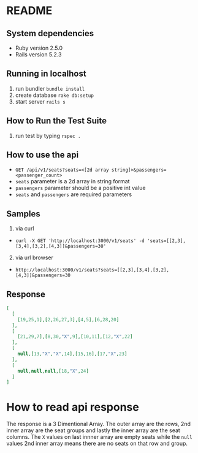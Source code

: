 # README

## System dependencies

* Ruby version 2.5.0
* Rails version 5.2.3

## Running in localhost

1. run bundler `bundle install`
2. create database `rake db:setup`
3. start server `rails s`

## How to Run the Test Suite

1. run test by typing `rspec .`

## How to use the api

- `GET /api/v1/seats?seats=<[2d array string]>&passengers=<passenger_count>`
- `seats` parameter is a 2d array in string format
- `passengers` parameter should be a positive int value
- `seats` and `passengers` are required parameters

## Samples

1. via curl
  * `curl -X GET 'http://localhost:3000/v1/seats' -d 'seats=[[2,3],[3,4],[3,2],[4,3]]&passengers=30'`
2. via url browser
  * `http://localhost:3000/v1/seats?seats=[[2,3],[3,4],[3,2],[4,3]]&passengers=30`

## Response
```json
[
  [
    [19,25,1],[2,26,27,3],[4,5],[6,28,20]
  ],
  [
    [21,29,7],[8,30,"X",9],[10,11],[12,"X",22]
  ],
  [
    null,[13,"X","X",14],[15,16],[17,"X",23]
  ],
  [
    null,null,null,[18,"X",24]
  ]
]
```

# How to read api response
The response is a 3 Dimentional Array. The outer array are the rows, 2nd inner array are the seat groups and lastly the inner array are the seat columns. The `X` values on last innner array are empty seats while the `null` values 2nd inner array means there are no seats on that row and group.